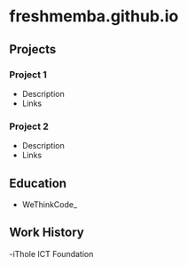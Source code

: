# freshmemba.github.io

## Projects
### Project 1
- Description
- Links

### Project 2
- Description
- Links


## Education
- WeThinkCode_


## Work History
-iThole ICT Foundation
